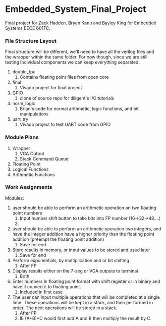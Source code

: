 # Embedded_System_Final_Project

Final project for Zack Hadden, Bryan Kanu and Bayley King for Embedded Systems EECE 6017C.

### File Structure Layout
Final structure will be different, we'll need to have all the verilog files and the wrapper within the same folder. For now though, since we are still testing individual components we can keep everything separated.

1. double_fpu
   1. Contains floating point files from open core
2. final
   1. Vivado project for final project
3. GPIO
   1. clone of source repo for diligent's I/O tutorials
4. norm_logic
   1. Brian's code for normal arithmetic, logic functions, and bit manipulations
5. uart_try
   1. Vivado project to test UART code from GPIO


### Module Plans
1. Wrapper
    1. VGA Output
    2. Stack Command Queue
2. Floating Point
3. Logical Functions
4. Arithmetic Functions

### Work Assignments
Modules:
1. user should be able to perform an arithmetic operation on two floating point numbers
   1. Input number shift button to take bits into FP number (16->32->48….)
   2. 
2. user should be able to perform an arithmetic operation two integers, and have the integer addition have a higher priority than the floating point addition (preempt the floating point addition)
    1. Save for end
3. Store results in memory, or input values to be stored and used later
    1. Save for end
4. Perform exponentials, by multiplication and or bit shifting
    1. After FP
5. Display results either on the 7-seg or VGA outputs to terminal
    1. Both
6. Enter numbers in floating point format with shift register or in binary and have it convert it to floating point. 
    1. Included in first case
7. The user can input multiple operations that will be completed at a single time. These operations will be kept in a stack, and then performed in order. The next operations will be stored in a stack.
    1. After FP
    2. IE (A+B)*C would first add A and B then multiply the result by C.

